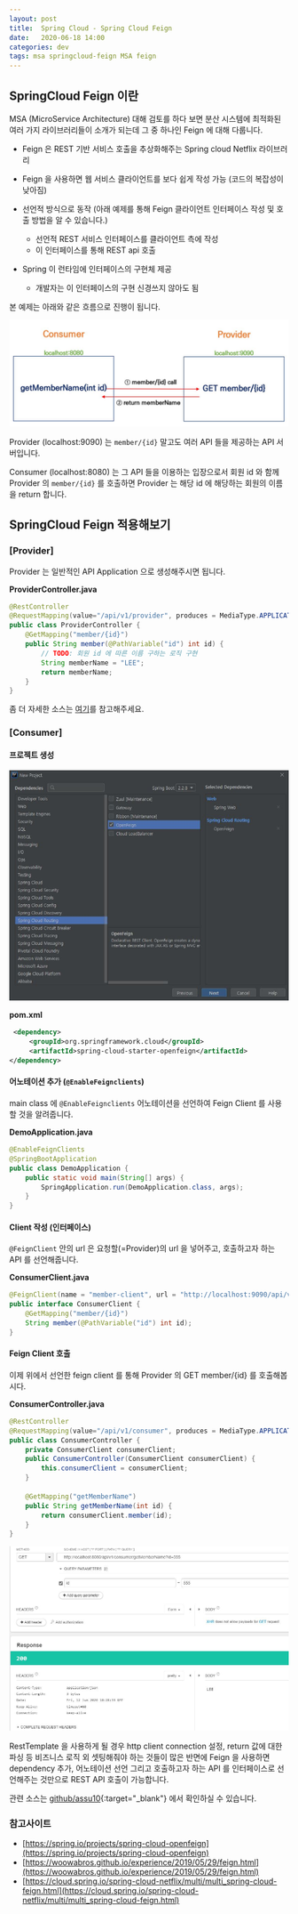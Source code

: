 ```yaml
---
layout: post
title:  Spring Cloud - Spring Cloud Feign
date:   2020-06-18 14:00
categories: dev
tags: msa springcloud-feign MSA feign
---
```


## SpringCloud Feign 이란

MSA (MicroService Architecture) 대해 검토를 하다 보면 분산 시스템에 최적화된 여러 가지 라이브러리들이 소개가 되는데 그 중 하나인 Feign 에 대해 다룹니다.

- Feign 은 REST 기반 서비스 호출을 추상화해주는 Spring cloud Netflix 라이브러리

- Feign 을 사용하면 웹 서비스 클라이언트를 보다 쉽게 작성 가능 (코드의 복잡성이 낮아짐)
- 선언적 방식으로 동작 (아래 예제를 통해 Feign 클라이언트 인터페이스 작성 및 호출 방법을 알 수 있습니다.)
  - 선언적 REST 서비스 인터페이스를 클라이언트 측에 작성
  - 이 인터페이스를 통해 REST api 호출
- Spring 이 런타임에 인터페이스의 구현체 제공
  - 개발자는 이 인터페이스의 구현 신경쓰지 않아도 됨

본 예제는 아래와 같은 흐름으로 진행이 됩니다.

![그림으로 이해하는 API 호출 흐름](/assets/img/dev/2020/0618/0618_1.jpg)

Provider (localhost:9090) 는 `member/{id}` 말고도 여러 API 들을 제공하는 API 서버입니다.

Consumer (localhost:8080) 는 그 API 들을 이용하는 입장으로서 회원 id 와 함께 Provider 의 `member/{id}` 를 호출하면 Provider 는 해당 id 에 해당하는 회원의 이름을 return 합니다.

## SpringCloud Feign 적용해보기
### [Provider]

Provider 는 일반적인 API Application 으로 생성해주시면 됩니다.

**ProviderController.java**
```java
@RestController
@RequestMapping(value="/api/v1/provider", produces = MediaType.APPLICATION_JSON_VALUE)
public class ProviderController {
    @GetMapping("member/{id}")
    public String member(@PathVariable("id") int id) {
        // TODO: 회원 id 에 따른 이름 구하는 로직 구현
        String memberName = "LEE";
        return memberName;
    }
}
```

좀 더 자세한 소스는 [여기](https://github.com/assu10/feign.git)를 참고해주세요.

### [Consumer]

#### 프로젝트 생성

![springboot project 생성 - Consumer](/assets/img/dev/2020/0618/0618_2.jpg)

**pom.xml**
```xml
 <dependency>
     <groupId>org.springframework.cloud</groupId>
     <artifactId>spring-cloud-starter-openfeign</artifactId>
</dependency>
```

#### 어노테이션 추가 (`@EnableFeignclients`)

main class 에 `@EnableFeignclients` 어노테이션을 선언하여 Feign Client 를 사용할 것을 알려줍니다.

**DemoApplication.java**
```java
@EnableFeignClients
@SpringBootApplication
public class DemoApplication {
    public static void main(String[] args) {
        SpringApplication.run(DemoApplication.class, args);
    }
}
```

#### Client 작성 (인터페이스)

`@FeignClient` 안의 url 은 요청할(=Provider)의 url 을 넣어주고, 호출하고자 하는 API 를 선언해줍니다.

**ConsumerClient.java**
```java
@FeignClient(name = "member-client", url = "http://localhost:9090/api/v1/provider/")
public interface ConsumerClient {
    @GetMapping("member/{id}")
    String member(@PathVariable("id") int id);
}
```

#### Feign Client 호출

이제 위에서 선언한 feign client 를 통해 Provider 의 GET member/{id} 를 호출해봅시다.

**ConsumerController.java**
```java
@RestController
@RequestMapping(value="/api/v1/consumer", produces = MediaType.APPLICATION_JSON_VALUE)
public class ConsumerController {
    private ConsumerClient consumerClient;
    public ConsumerController(ConsumerClient consumerClient) {
        this.consumerClient = consumerClient;
    }

    @GetMapping("getMemberName")
    public String getMemberName(int id) {
        return consumerClient.member(id);
    }
}
```

![Consumer API 호출](/assets/img/dev/2020/0618/0618_api.jpg)

RestTemplate 을 사용하게 될 경우 http client connection 설정, return 값에 대한 파싱 등 비즈니스 로직 외 셋팅해줘야 하는 것들이 많은 반면에 Feign 을 사용하면 dependency 추가, 어노테이션 선언 그리고 호출하고자 하는 API 를 인터페이스로 선언해주는 것만으로 REST API 호출이 가능합니다.

관련 소스는 [github/assu10](https://github.com/assu10/feign.git){:target="_blank"}  에서 확인하실 수 있습니다.

### 참고사이트

- [https://spring.io/projects/spring-cloud-openfeign](https://spring.io/projects/spring-cloud-openfeign)
- [https://woowabros.github.io/experience/2019/05/29/feign.html](https://woowabros.github.io/experience/2019/05/29/feign.html)
- [https://cloud.spring.io/spring-cloud-netflix/multi/multi_spring-cloud-feign.html](https://cloud.spring.io/spring-cloud-netflix/multi/multi_spring-cloud-feign.html)
